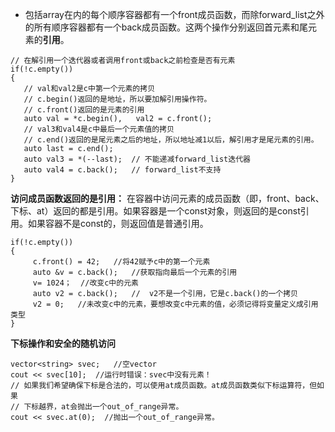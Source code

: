 
 - 包括array在内的每个顺序容器都有一个front成员函数，而除forward_list之外的所有顺序容器都有一个back成员函数。这两个操作分别返回首元素和尾元素的**引用**。

```
// 在解引用一个迭代器或者调用front或back之前检查是否有元素
if(!c.empty())
{
   // val和val2是c中第一个元素的拷贝
   // c.begin()返回的是地址，所以要加解引用操作符。
   // c.front()返回的是元素的引用
   auto val = *c.begin(),   val2 = c.front();
   // val3和val4是c中最后一个元素值的拷贝
   // c.end()返回的是尾元素之后的地址，所以地址减1以后，解引用才是尾元素的引用。
   auto last = c.end();
   auto val3 = *(--last);  // 不能递减forward_list迭代器
   auto val4 = c.back();   // forward_list不支持
}
```
**访问成员函数返回的是引用：** 在容器中访问元素的成员函数（即，front、back、下标、at）返回的都是引用。如果容器是一个const对象，则返回的是const引用。如果容器不是const的，则返回值是普通引用。

```
if(!c.empty())
{
     c.front() = 42;   //将42赋予c中的第一个元素
     auto &v = c.back();   //获取指向最后一个元素的引用
     v= 1024；  //改变c中的元素
     auto v2 = c.back();   //  v2不是一个引用，它是c.back()的一个拷贝
     v2 = 0;   //未改变c中的元素，要想改变c中元素的值，必须记得将变量定义成引用类型
}
```
**下标操作和安全的随机访问**

```
vector<string> svec;   //空vector
cout << svec[10];  //运行时错误：svec中没有元素！
// 如果我们希望确保下标是合法的，可以使用at成员函数。at成员函数类似下标运算符，但如果
// 下标越界，at会抛出一个out_of_range异常。
cout << svec.at(0);  //抛出一个out_of_range异常。
```
